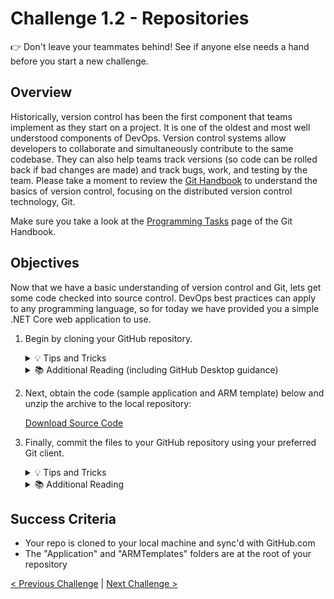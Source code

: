 # Challenge 1.2 - Repositories

👉 Don't leave your teammates behind! See if anyone else needs a hand before you start a new challenge.

## Overview

Historically, version control has been the first component that teams implement as they start on a project. It is one of the oldest and most well understood components of DevOps. Version control systems allow developers to collaborate and simultaneously contribute to the same codebase. They can also help teams track versions (so code can be rolled back if bad changes are made) and track bugs, work, and testing by the team. Please take a moment to review the [Git Handbook](https://www.githandbook.com/) to understand the basics of version control, focusing on the distributed version control technology, Git.

Make sure you take a look at the [Programming Tasks](https://www.githandbook.com/prog.php) page of the Git Handbook.

## Objectives

Now that we have a basic understanding of version control and Git, lets get some code checked into source control. DevOps best practices can apply to any programming language, so for today we have provided you a simple .NET Core web application to use.

1. Begin by cloning your GitHub repository.

    <details>
    <summary>💡 Tips and Tricks</summary>
    <ul>
    <li>You can use the terminal in Visual Studio Code or your preferred terminal app</li>
    <li>By default, when you clone your repository, Git will automatically create a subfolder for your code. Make sure you are in the correct parent directory.</li>
    <br/>
    Cloning a repository:
    <br/>
    <li>To clone a repository via command line: <code>git clone $URL</code> in the directory you want to copy the repository to.</li>
    <li>To get the <code>$URL</code>, go to your repository in github.</li>
    <li>Select <strong><> Code</strong> which should be a green button.</li>
    <li>In the clone section, click on the copy button to get the url.</li>
    </ul>
    </details>

    <details>
    <summary>📚 Additional Reading (including GitHub Desktop guidance)</summary>
    <ul>
    <li>Cloning a repository via the <a href="(https://docs.github.com/en/github/creating-cloning-and-archiving-repositories/cloning-a-repository">command line</a>) or <a href="https://docs.github.com/en/desktop/contributing-and-collaborating-using-github-desktop/cloning-a-repository-from-github-to-github-desktop">GitHub Desktop</a></li>
    <li>If you're using GitHub Desktop, here is documentation on     <a href="https://docs.github.com/en/desktop/contributing-and-collaborating-using-github-desktop/committing-and-reviewing-changes-to-your-project">committing</a> and     <a href="https://docs.github.com/en/desktop/contributing-and-collaborating-using-github-desktop/pushing-changes-to-github">pushing</a> changes to a repository.</li>
    </ul>
    </details>

2. Next, obtain the code (sample application and ARM template) below and unzip the archive to the local repository:

    [Download Source Code](https://github.com/waynehoggett/AzureHackathons/raw/main/2%20-%20DevOps%20with%20GitHub/Resources/Source.zip)

3. Finally, commit the files to your GitHub repository using your preferred Git client.

    <details>
    <summary>💡 Tips and Tricks</summary>
    Committing Files 
    <ul>
    <li>In the command line enter: <code>git add --all</code> - This will add all of the files you just copied to the folder to be be tracked.</li>
    <li>Now we need to commit our changes by typing <code>git commit -am "My first commit"</code></li>
    <li>Finally we need to push to the remote repository in github by doing <code>git push -u</code>. You may see a warning which will provide the full command if this is the first time you are doing this to target the github server.</li>
    </ul>
    </details>

    <details>
    <summary>📚 Additional Reading</summary>
    To 
    <ul>
    <li>If working with the command line, check out these articles on <a href="https://docs.github.com/en/github/committing-changes-to-your-project/creating-and-editing-commits">committing</a> and <a href="https://docs.github.com/en/github/using-git/pushing-commits-to-a-remote-repository">pushing</a> changes.</li>
    </ul>
    </details>

## Success Criteria
- Your repo is cloned to your local machine and sync'd with GitHub.com
- The "Application" and "ARMTemplates" folders are at the root of your repository

[< Previous Challenge](../1.1/readme.md) | [Next Challenge >](../1.3/readme.md)

